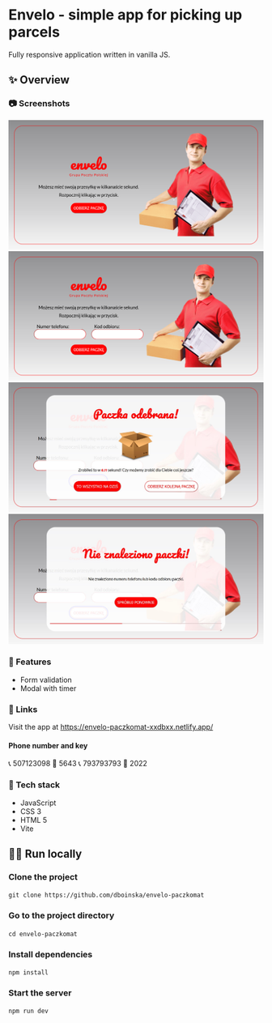 # Envelo - simple app for picking up parcels

Fully responsive application written in vanilla JS.

## ✨ Overview

### 📷 Screenshots

![Main View](./images/screenshots/mainView.png)
![Form View](./images/screenshots/formView.png)
![Received View](./images/screenshots/receivedView.jpg)
![Not Found View](./images/screenshots/notFoundView.jpg)

### 🎯 Features

- Form validation
- Modal with timer

### 🔎 Links

Visit the app at https://envelo-paczkomat-xxdbxx.netlify.app/

#### Phone number and key

📞 507123098 🔑 5643
📞 793793793 🔑 2022

### 🚀 Tech stack

- JavaScript
- CSS 3
- HTML 5
- Vite

## 🏃‍♀️ Run locally

### Clone the project

`git clone https://github.com/dboinska/envelo-paczkomat`

### Go to the project directory

`cd envelo-paczkomat`

### Install dependencies

`npm install`

### Start the server

`npm run dev`
